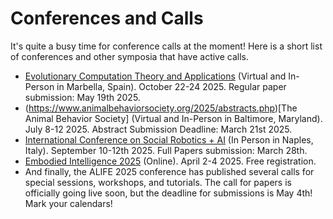 # Conferences and Calls

It's quite a busy time for conference calls at the moment! Here is a short list of conferences and other symposia that have active calls.

- [Evolutionary Computation Theory and Applications](https://ecta.scitevents.org/) (Virtual and In-Person in Marbella, Spain). October 22-24 2025. Regular paper submission: May 19th 2025.
- (https://www.animalbehaviorsociety.org/2025/abstracts.php)[The Animal Behavior Society] (Virtual and In-Person in Baltimore, Maryland). July 8-12 2025. Abstract Submission Deadline: March 21st 2025.
- [International Conference on Social Robotics + AI](https://icsr2025.eu/calls) (In Person in Naples, Italy). September 10-12th 2025. Full Papers submission: March 28th.
- [Embodied Intelligence 2025](https://embodied-intelligence.org/) (Online). April 2-4 2025. Free registration.
- And finally, the ALIFE 2025 conference has published several calls for special sessions, workshops, and tutorials. The call for papers is officially going live soon, but the deadline for submissions is May 4th! Mark your calendars!

